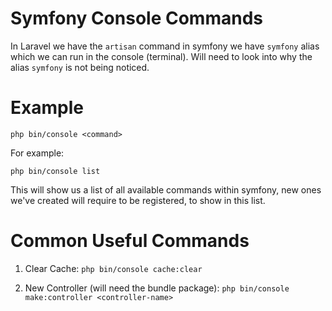 # Symfony Console Commands

In Laravel we have the `artisan` command in symfony we have `symfony` alias which we can run
in the console (terminal). Will need to look into why the alias `symfony` is not being noticed.

# Example

`php bin/console <command>`

For example:

`php bin/console list`

This will show us a list of all available commands within symfony, new ones we've created will require to be registered,
to show in this list.

# Common Useful Commands

1. Clear Cache: `php bin/console cache:clear`

2. New Controller (will need the bundle package): 
`php bin/console make:controller <controller-name>`



